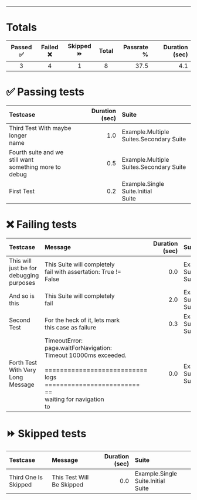
---
# Totals

| Passed ✅ | Failed ❌ | Skipped ⏩ | Total | Passrate % | Duration (sec) |
|:--------:|:--------:|:---------:|:-----:|-----------:|---------------:|
| 3 |4 |1 |8 |37.5 |4.1 |

# ✅ Passing tests

| Testcase | Duration (sec) | Suite |
|:---------|---------------:|:------|
| Third Test With maybe longer<br/>name |1.0 |Example.Multiple<br/>Suites.Secondary Suite |
| Fourth suite and we still want<br/>something more to debug |0.5 |Example.Multiple<br/>Suites.Secondary Suite |
| First Test |0.2 |Example.Single Suite.Initial<br/>Suite |

# ❌ Failing tests

| Testcase | Message | Duration (sec) | Suite |
|:---------|:--------|---------------:|:------|
| This will just be for<br/>debugging purposes |This Suite will completely<br/>fail with assertation: True !=<br/>False |0.0 |Example.Multiple<br/>Suites.Ternary Suite |
| And so is this |This Suite will completely<br/>fail |2.0 |Example.Multiple<br/>Suites.Ternary Suite |
| Second Test |For the heck of it, lets mark<br/>this case as failure |0.3 |Example.Single Suite.Initial<br/>Suite |
| Forth Test With Very Long<br/>Message |TimeoutError:<br/>page.waitForNavigation:<br/>Timeout 10000ms exceeded.<br/><br/>===========================<br/>logs =========================<br/>==<br/>waiting for navigation<br/>to |0.0 |Example.Single Suite.Initial<br/>Suite |

# ⏩ Skipped tests

| Testcase | Message | Duration (sec) | Suite |
|:---------|:--------|---------------:|:------|
| Third One Is Skipped |This Test Will Be Skipped |0.0 |Example.Single Suite.Initial<br/>Suite |

